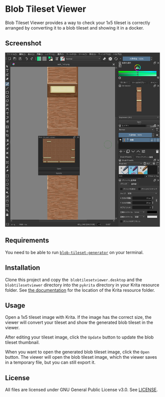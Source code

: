 # Blob Tileset Viewer

Blob Tileset Viewer provides a way to check your 1x5 tileset is correctly arranged by converting it to a blob tileset and showing it in a docker.

## Screenshot

![Screenshot](screenshot.png)

## Requirements

You need to be able to run [`blob-tileset-generator`](https://github.com/toku-sa-n/blob-tileset-generator) on your terminal.

## Installation

Clone this project and copy the` blobtilesetviewer.desktop` and the `blobtilesetviewer` directory into the `pykrita` directory in your Krita resource folder. See [the documentation](https://docs.krita.org/en/reference_manual/resource_management.html#resource-management) for the location of the Krita resource folder.

## Usage

Open a 1x5 tileset image with Krita. If the image has the correct size, the viewer will convert your tileset and show the generated blob tileset in the viewer.

After editing your tileset image, click the `Update` button to update the blob tileset thumbnail.

When you want to open the generated blob tileset image, click the `Open` button. The viewer will open the blob tileset image, which the viewer saves in a temporary file, but you can still export it.

## License

All files are licensed under GNU General Public License v3.0. See [LICENSE](https://github.com/toku-sa-n/Krita-blob-tileset-viewer/blob/main/LICENSE).
